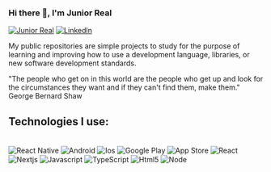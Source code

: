 ### Hi there 👋,  I'm Junior Real
[![Junior Real](https://img.shields.io/website-up-down-green-red/http/jrreal-next-portfolio.vercel.app.svg)](https://jrreal-next-portfolio.vercel.app)
[![Linkedln](https://img.shields.io/badge/LinkedIn-0077B5?style=for-the-badge&logo=linkedin&logoColor=white)](https://www.linkedin.com/in/juniorreal13)

My public repositories are simple projects to study for the purpose of learning and improving how to use a development language, libraries, or new software development standards.

"The people who get on in this world are the people who get up and look for the circumstances they want and if they can't find them, make them." 
<br/>George Bernard Shaw


## Technologies I use:
<div style="display: inline_block"><br/>
<img align="center" alt="React Native" src="https://img.shields.io/badge/React_Native-20232A?style=for-the-badge&logo=react&logoColor=61DAFB" />
<img align="center" alt="Android" src="https://img.shields.io/badge/Android-3DDC84?style=for-the-badge&logo=android&logoColor=white" />
<img align="center" alt="Ios" src="https://img.shields.io/badge/iOS-000000?style=for-the-badge&logo=ios&logoColor=white" />
<img align="center" alt="Google Play" src="https://img.shields.io/badge/Google_Play-414141?style=for-the-badge&logo=google-play&logoColor=white" />
<img align="center" alt="App Store" src="https://img.shields.io/badge/App_Store-0D96F6?style=for-the-badge&logo=app-store&logoColor=white" />
<img align="center" alt="React" src="https://img.shields.io/badge/React-20232A?style=for-the-badge&logo=react&logoColor=61DAFB" />
<img align="center" alt="Nextjs" src="https://img.shields.io/badge/next.js-000000?style=for-the-badge&logo=nextdotjs&logoColor=white" />
<img align="center" alt="Javascript" src="https://img.shields.io/badge/JavaScript-F7DF1E?style=for-the-badge&logo=javascript&logoColor=black" />
<img align="center" alt="TypeScript" src="https://img.shields.io/badge/TypeScript-007ACC?style=for-the-badge&logo=typescript&logoColor=white" />
<img align="center" alt="Html5" src="https://img.shields.io/badge/HTML5-E34F26?style=for-the-badge&logo=html5&logoColor=white" />
<img align="center" alt="Node" src="https://img.shields.io/badge/Node.js-43853D?style=for-the-badge&logo=node.js&logoColor=white" />
</div><br/>
